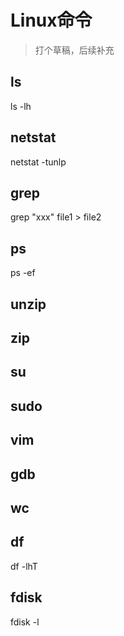 # Linux命令

> 打个草稿，后续补充

## ls

ls -lh

## netstat

netstat -tunlp

## grep

grep "xxx" file1 > file2

## ps

ps -ef

## unzip

## zip

## su

## sudo

## vim

## gdb

## wc

## df

df -lhT

## fdisk

fdisk -l